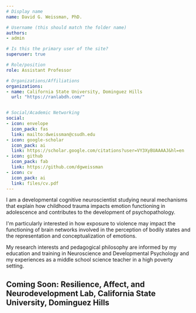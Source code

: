 ```yaml
---
# Display name
name: David G. Weissman, PhD.

# Username (this should match the folder name)
authors:
- admin

# Is this the primary user of the site?
superuser: true

# Role/position
role: Assistant Professor

# Organizations/Affiliations
organizations:
- name: California State University, Dominguez Hills
  url: "https://ranlabdh.com/"


# Social/Academic Networking
social:
- icon: envelope
  icon_pack: fas
  link: mailto:dweissman@csudh.edu
- icon: google-scholar
  icon_pack: ai
  link: https://scholar.google.com/citations?user=VY3XyBUAAAAJ&hl=en
- icon: github
  icon_pack: fab
  link: https://github.com/dgweissman
- icon: cv
  icon_pack: ai
  link: files/cv.pdf
---
```

I am a developmental cognitive neuroscientist studying neural mechanisms that explain how childhood trauma impacts emotion functioning in adolescence and contributes to the development of psychopathology. 

I'm particularly interested in how exposure to violence may impact the functioning of brain networks involved in the perception of bodily states and the representation and conceptualization of emotions.

My research interests and pedagogical philosophy are informed by my education and training in Neuroscience and Developmental Psychology and my experiences as a middle school science teacher in a high poverty setting.

## Coming Soon: Resilience, Affect, and Neurodevelopment Lab, California State University, Dominguez Hills
